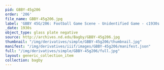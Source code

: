 ```yaml
---
pid: GBBY-45g206
order: '206'
file_name: GBBY-45g206.jpg
label: 'GBBY 45G/206: Football Game Scene - Unidentified Game - c1930s'
_date: 1930s
object_type: glass plate negative
source: http://archives.nd.edu/Bagby/GBBY-45g206.jpg
thumbnail: "/img/derivatives/simple/GBBY-45g206/thumbnail.jpg"
manifest: "/img/derivatives/iiif/images/GBBY-45g206/manifest.json"
full: "/img/derivatives/simple/GBBY-45g206/full.jpg"
layout: generic_collection_item
collection: bagby
---
```

